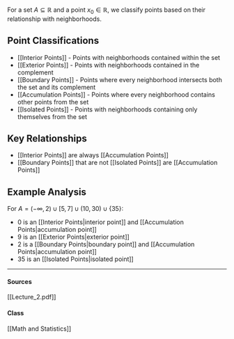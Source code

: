 For a set $A \subseteq \mathbb{R}$ and a point $x_0 \in \mathbb{R}$, we classify points based on their relationship with neighborhoods.

## Point Classifications

- [[Interior Points]] - Points with neighborhoods contained within the set
- [[Exterior Points]] - Points with neighborhoods contained in the complement
- [[Boundary Points]] - Points where every neighborhood intersects both the set and its complement
- [[Accumulation Points]] - Points where every neighborhood contains other points from the set
- [[Isolated Points]] - Points with neighborhoods containing only themselves from the set

## Key Relationships

- [[Interior Points]] are always [[Accumulation Points]]
- [[Boundary Points]] that are not [[Isolated Points]] are [[Accumulation Points]]

## Example Analysis

For $A = (-\infty, 2) \cup [5, 7] \cup (10, 30) \cup \{35\}$:

- $0$ is an [[Interior Points|interior point]] and [[Accumulation Points|accumulation point]]
- $9$ is an [[Exterior Points|exterior point]]
- $2$ is a [[Boundary Points|boundary point]] and [[Accumulation Points|accumulation point]]
- $35$ is an [[Isolated Points|isolated point]]

---
#### Sources
[[Lecture_2.pdf]]
#### Class
[[Math and Statistics]]